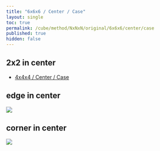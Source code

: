```yaml
---
title: "6x6x6 / Center / Case"
layout: single
toc: true
permalink: /cube/method/NxNxN/original/6x6x6/center/case
published: true
hidden: false
---
```


<head>
  <base target="_blank">
  <style>
    img {
      max-width: 450px;
    }
  </style>
</head>



## 2x2 in center

- [4x4x4 / Center / Case](/cube/method/NxNxN/original/4x4x4/center/case)



## edge in center

<a href="https://alpha.twizzle.net/edit/?puzzle=6x6x6&stickering=centers-only&alg=3Rw+U+2Rw%27+U+2Rw+U2%27+3Rw%27&setup-alg=3Rw+U+2R%27+U+2R+U2%27+3Rw%27%0AU%0A2R%27+F+2L+F%27+2R+F+2L%27%0AF%0A2R+U+2L%27+U%27+2R%27+U+2L%0A2R+U%27+2L%27+U+2R%27+U%27+2L%0AF2+U+2F%27+U%27+2B+U+2F+U%27+2B%27+U">
  <img src="https://user-images.githubusercontent.com/92285528/221415072-da52640f-9655-468f-98f7-7ef9fc59e743.png">
</a>



## corner in center

<a href="https://alpha.twizzle.net/edit/?puzzle=6x6x6&stickering=centers-only&setup-alg=2R%27+F%27+2L+F+2R+F%27+2L%27+F+U2&alg=2Rw+U+2Rw%27+U+2Rw+U2%27+2Rw%27">
  <img src="https://user-images.githubusercontent.com/92285528/221415237-65111fd7-bffc-4f20-ae63-37c9c80ab3b1.png">
</a>
